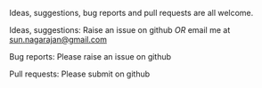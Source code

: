 
Ideas, suggestions, bug reports and pull requests are all welcome.

Ideas, suggestions: Raise an issue on github _OR_ email me at sun.nagarajan@gmail.com

Bug reports: Please raise an issue on github

Pull requests: Please submit on github
